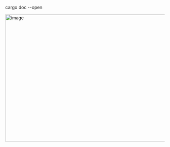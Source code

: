 cargo doc --open

<img width="1243" height="402" alt="image" src="https://github.com/user-attachments/assets/c7c6cd26-a5ec-475a-be63-b7ed3124e94d" />
